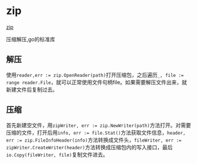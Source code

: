 # zip

[zip](https://pkg.go.dev/archive/zip)

压缩解压,go的标准库

## 解压

使用`reader,err := zip.OpenReader(path)`打开压缩包，之后遍历`_, file := range reader.File`，就可以正常使用文件句柄file。如果需要解压文件出来，就新建文件后复制过去。

## 压缩

首先新建空文件，用`zipWriter, err := zip.NewWriter(path)`方法打开。对需要压缩的文件，打开后用`info, err := file.Stat()`方法获取文件信息，`header, err := zip.FileInfoHeader(info)`方法转换成文件头，`fileWriter, err := zipWriter.CreateWriter(header)`方法转换成压缩包内的写入接口，最后`io.Copy(fileWriter, file)`复制文件进去。
